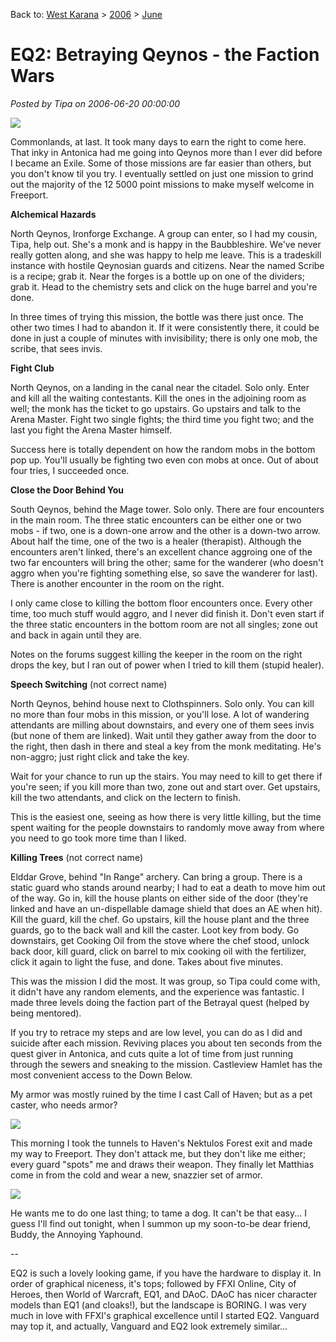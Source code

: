Back to: [West Karana](/posts/westkarana.md) > [2006](/posts/2006/westkarana.md) > [June](./westkarana.md)
# EQ2: Betraying Qeynos - the Faction Wars

*Posted by Tipa on 2006-06-20 00:00:00*

![](../../../images/betray-cl.jpg)

Commonlands, at last. It took many days to earn the right to come here. That inky in Antonica had me going into Qeynos more than I ever did before I became an Exile. Some of those missions are far easier than others, but you don't know til you try. I eventually settled on just one mission to grind out the majority of the 12 5000 point missions to make myself welcome in Freeport.

**Alchemical Hazards**

North Qeynos, Ironforge Exchange. A group can enter, so I had my cousin, Tipa, help out. She's a monk and is happy in the Baubbleshire. We've never really gotten along, and she was happy to help me leave. This is a tradeskill instance with hostile Qeynosian guards and citizens. Near the named Scribe is a recipe; grab it. Near the forges is a bottle up on one of the dividers; grab it. Head to the chemistry sets and click on the huge barrel and you're done.

In three times of trying this mission, the bottle was there just once. The other two times I had to abandon it. If it were consistently there, it could be done in just a couple of minutes with invisibility; there is only one mob, the scribe, that sees invis.

**Fight Club**

North Qeynos, on a landing in the canal near the citadel. Solo only. Enter and kill all the waiting contestants. Kill the ones in the adjoining room as well; the monk has the ticket to go upstairs. Go upstairs and talk to the Arena Master. Fight two single fights; the third time you fight two; and the last you fight the Arena Master himself.

Success here is totally dependent on how the random mobs in the bottom pop up. You'll usually be fighting two even con mobs at once. Out of about four tries, I succeeded once.

**Close the Door Behind You**

South Qeynos, behind the Mage tower. Solo only. There are four encounters in the main room. The three static encounters can be either one or two mobs - if two, one is a down-one arrow and the other is a down-two arrow. About half the time, one of the two is a healer (therapist). Although the encounters aren't linked, there's an excellent chance aggroing one of the two far encounters will bring the other; same for the wanderer (who doesn't aggro when you're fighting something else, so save the wanderer for last). There is another encounter in the room on the right.

I only came close to killing the bottom floor encounters once. Every other time, too much stuff would aggro, and I never did finish it. Don't even start if the three static encounters in the bottom room are not all singles; zone out and back in again until they are.

Notes on the forums suggest killing the keeper in the room on the right drops the key, but I ran out of power when I tried to kill them (stupid healer).

**Speech Switching** (not correct name)

North Qeynos, behind house next to Clothspinners. Solo only. You can kill no more than four mobs in this mission, or you'll lose. A lot of wandering attendants are milling about downstairs, and every one of them sees invis (but none of them are linked). Wait until they gather away from the door to the right, then dash in there and steal a key from the monk meditating. He's non-aggro; just right click and take the key.

Wait for your chance to run up the stairs. You may need to kill to get there if you're seen; if you kill more than two, zone out and start over. Get upstairs, kill the two attendants, and click on the lectern to finish.

This is the easiest one, seeing as how there is very little killing, but the time spent waiting for the people downstairs to randomly move away from where you need to go took more time than I liked.

**Killing Trees** (not correct name)

Elddar Grove, behind "In Range" archery. Can bring a group. There is a static guard who stands around nearby; I had to eat a death to move him out of the way. Go in, kill the house plants on either side of the door (they're linked and have an un-dispellable damage shield that does an AE when hit). Kill the guard, kill the chef. Go upstairs, kill the house plant and the three guards, go to the back wall and kill the caster. Loot key from body. Go downstairs, get Cooking Oil from the stove where the chef stood, unlock back door, kill guard, click on barrel to mix cooking oil with the fertilizer, click it again to light the fuse, and done. Takes about five minutes.

This was the mission I did the most. It was group, so Tipa could come with, it didn't have any random elements, and the experience was fantastic. I made three levels doing the faction part of the Betrayal quest (helped by being mentored).

If you try to retrace my steps and are low level, you can do as I did and suicide after each mission. Reviving places you about ten seconds from the quest giver in Antonica, and cuts quite a lot of time from just running through the sewers and sneaking to the mission. Castleview Hamlet has the most convenient access to the Down Below.

My armor was mostly ruined by the time I cast Call of Haven; but as a pet caster, who needs armor?

![](../../../images/betray-matthias.jpg)

This morning I took the tunnels to Haven's Nektulos Forest exit and made my way to Freeport. They don't attack me, but they don't like me either; every guard "spots" me and draws their weapon. They finally let Matthias come in from the cold and wear a new, snazzier set of armor.

![](../../../images/betray-dog.jpg)

He wants me to do one last thing; to tame a dog. It can't be that easy... I guess I'll find out tonight, when I summon up my soon-to-be dear friend, Buddy, the Annoying Yaphound.

--

EQ2 is such a lovely looking game, if you have the hardware to display it. In order of graphical niceness, it's tops; followed by FFXI Online, City of Heroes, then World of Warcraft, EQ1, and DAoC. DAoC has nicer character models than EQ1 (and cloaks!), but the landscape is BORING. I was very much in love with FFXI's graphical excellence until I started EQ2. Vanguard may top it, and actually, Vanguard and EQ2 look extremely similar...
